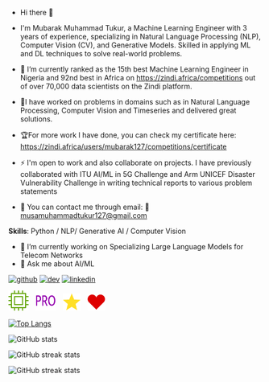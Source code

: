 - Hi there 👋
- I'm Mubarak Muhammad Tukur, a Machine Learning Engineer with 3 years of experience, specializing in Natural Language Processing (NLP), Computer Vision (CV), and Generative Models. Skilled in applying ML and DL techniques to solve real-world problems.

- 🌱 I’m currently ranked as the 15th best Machine Learning Engineer in Nigeria and 92nd best in Africa on https://zindi.africa/competitions out of over 70,000 data scientists on the Zindi platform.

- 🔬I have worked on problems in domains such as in Natural Language Processing, Computer Vision and Timeseries and delivered great solutions.

- 🏆For more work I have done, you can check my certificate here: https://zindi.africa/users/mubarak127/competitions/certificate

- ⚡ I'm open to work and also collaborate on projects. I have previously collaborated with ITU AI/ML in 5G Challenge and Arm UNICEF Disaster Vulnerability Challenge in writing technical reports to various problem statements

- 🔬 You can contact me through email: 📧 musamuhammadtukur127@gmail.com



**Skills**: Python / NLP/ Generative AI / Computer Vision

- 🔭 I’m currently working on Specializing Large Language Models for Telecom Networks 
- 💬 Ask me about AI/ML 


[<img src='https://cdn.jsdelivr.net/npm/simple-icons@3.0.1/icons/github.svg' alt='github' height='40'>](https://github.com/https://github.com/mubrij)  [<img src='https://cdn.jsdelivr.net/npm/simple-icons@3.0.1/icons/hashnode.svg' alt='dev' height='40'>](https://muhd-mubarak.hashnode.dev/)  [<img src='https://cdn.jsdelivr.net/npm/simple-icons@3.0.1/icons/linkedin.svg' alt='linkedin' height='40'>](https://www.linkedin.com/in/www.linkedin.com/in/mubarak6211/)  

<a href='https://docs.github.com/en/developers'><img src='https://raw.githubusercontent.com/acervenky/animated-github-badges/master/assets/devbadge.gif' width='40' height='40'></a> <a href='https://github.com/pricing'><img src='https://raw.githubusercontent.com/acervenky/animated-github-badges/master/assets/pro.gif' width='40' height='40'></a> <a href='https://stars.github.com/'><img src='https://raw.githubusercontent.com/acervenky/animated-github-badges/master/assets/starbadge.gif' width='35' height='35'></a> <a href='https://docs.github.com/en/github/supporting-the-open-source-community-with-github-sponsors'><img src='https://raw.githubusercontent.com/acervenky/animated-github-badges/master/assets/sponsorbadge.gif' width='35' height='35'></a> 

[![Top Langs](https://github-readme-stats.vercel.app/api/top-langs/?username=https://github.com/mubrij)](https://github.com/anuraghazra/github-readme-stats)

![GitHub stats](https://github-readme-stats.vercel.app/api?username=https://github.com/mubrij&show_icons=true&count_private=true)  

![GitHub streak stats](https://streak-stats.demolab.com/?user=https://github.com/mubrij)  



![GitHub streak stats](https://streak-stats.demolab.com/?user=https://github.com/mubrij)  




